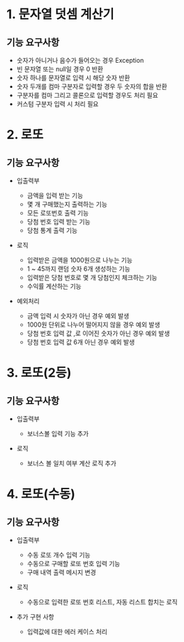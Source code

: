 # 1. 문자열 덧셈 계산기
## 기능 요구사항
- 숫자가 아니거나 음수가 들어오는 경우 Exception
- 빈 문자열 또는 null일 경우 0 반환
- 숫자 하나를 문자열로 입력 시 해당 숫자 반환
- 숫자 두개를 컴마 구분자로 입력할 경우 두 숫자의 합을 반환
- 구분자를 컴마 그리고 콜론으로 입력할 경우도 처리 필요
- 커스텀 구분자 입력 시 처리 필요

# 2. 로또
## 기능 요구사항
- 입출력부
    - 금액을 입력 받는 기능
    - 몇 개 구매했는지 출력하는 기능
    - 모든 로또번호 출력 기능
    - 당첨 번호 입력 받는 기능
    - 당첨 통계 출력 기능
    
- 로직
    - 입력받은 금액을 1000원으로 나누는 기능
    - 1 ~ 45까지 랜덤 숫자 6개 생성하는 기능
    - 입력받은 당첨 번호로 몇 개 당첨인지 체크하는 기능
    - 수익률 계산하는 기능
    
- 예외처리
    - 금액 입력 시 숫자가 아닌 경우 예외 발생
    - 1000원 단위로 나누어 떨어지지 않을 경우 예외 발생
    - 당첨 번호 입력 값 ,로 이어진 숫자가 아닌 경우 예외 발생
    - 당첨 번호 입력 값 6개 아닌 경우 예외 발생

# 3. 로또(2등)
## 기능 요구사항
- 입출력부
  - 보너스볼 입력 기능 추가
  
- 로직
  - 보너스 볼 일치 여부 계산 로직 추가

# 4. 로또(수동)
## 기능 요구사항
- 입출력부
  - 수동 로또 개수 입력 기능
  - 수동으로 구매할 로또 번호 입력 기능
  - 구매 내역 출력 메시지 변경

- 로직
  - 수동으로 입력한 로또 번호 리스트, 자동 리스트 합치는 로직
  
- 추가 구현 사항
  - 입력값에 대한 에러 케이스 처리